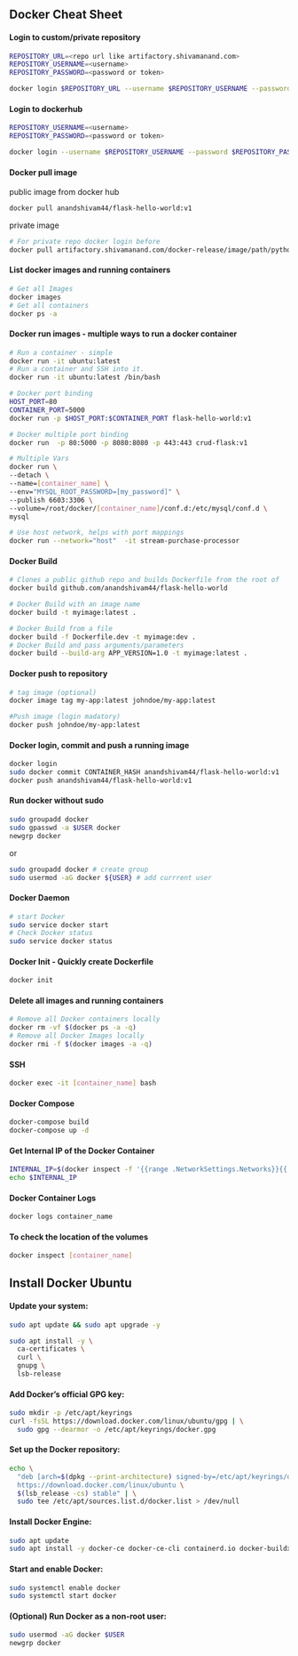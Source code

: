 ## Docker Cheat Sheet

#### Login to custom/private repository
```bash
REPOSITORY_URL=<repo url like artifactory.shivamanand.com>
REPOSITORY_USERNAME=<username>
REPOSITORY_PASSWORD=<password or token>

docker login $REPOSITORY_URL --username $REPOSITORY_USERNAME --password $REPOSITORY_PASSWORD
```
#### Login to dockerhub
```bash
REPOSITORY_USERNAME=<username>
REPOSITORY_PASSWORD=<password or token>

docker login --username $REPOSITORY_USERNAME --password $REPOSITORY_PASSWORD
```
#### Docker pull image
public image from docker hub
```bash
docker pull anandshivam44/flask-hello-world:v1
```
private image
```bash
# For private repo docker login before
docker pull artifactory.shivamanand.com/docker-release/image/path/python312:v1
```
#### List docker images and running containers
```bash
# Get all Images
docker images
# Get all containers
docker ps -a
```
#### Docker run images - multiple ways to run a docker container
```bash
# Run a container - simple
docker run -it ubuntu:latest
# Run a container and SSH into it.
docker run -it ubuntu:latest /bin/bash

# Docker port binding
HOST_PORT=80
CONTAINER_PORT=5000
docker run -p $HOST_PORT:$CONTAINER_PORT flask-hello-world:v1

# Docker multiple port binding
docker run  -p 80:5000 -p 8080:8080 -p 443:443 crud-flask:v1

# Multiple Vars
docker run \
--detach \
--name=[container_name] \
--env="MYSQL_ROOT_PASSWORD=[my_password]" \
--publish 6603:3306 \
--volume=/root/docker/[container_name]/conf.d:/etc/mysql/conf.d \
mysql

# Use host network, helps with port mappings
docker run --network="host"  -it stream-purchase-processor
```
#### Docker Build
```bash
# Clones a public github repo and builds Dockerfile from the root of 
docker build github.com/anandshivam44/flask-hello-world

# Docker Build with an image name
docker build -t myimage:latest .

# Docker Build from a file
docker build -f Dockerfile.dev -t myimage:dev .
# Docker Build and pass arguments/parameters
docker build --build-arg APP_VERSION=1.0 -t myimage:latest .
```
#### Docker push to repository
```bash
# tag image (optional)
docker image tag my-app:latest johndoe/my-app:latest

#Push image (login madatory)
docker push johndoe/my-app:latest
```
#### Docker login, commit and push a running image
```bash
docker login
sudo docker commit CONTAINER_HASH anandshivam44/flask-hello-world:v1
docker push anandshivam44/flask-hello-world:v1
```
#### Run docker without sudo
```bash
sudo groupadd docker
sudo gpasswd -a $USER docker
newgrp docker
```
or
```bash
sudo groupadd docker # create group
sudo usermod -aG docker ${USER} # add currrent user
```

#### Docker Daemon
```bash
# start Docker
sudo service docker start
# Check Docker status
sudo service docker status
```
#### Docker Init - Quickly create Dockerfile
```bash
docker init
```
#### Delete all images and running containers
```bash
# Remove all Docker containers locally
docker rm -vf $(docker ps -a -q)
# Remove all Docker Images locally
docker rmi -f $(docker images -a -q)
```
#### SSH
```bash
docker exec -it [container_name] bash
```

#### Docker Compose
```bash
docker-compose build
docker-compose up -d
```
#### Get Internal IP of the Docker Container
```bash
INTERNAL_IP=$(docker inspect -f '{{range .NetworkSettings.Networks}}{{.IPAddress}}{{end}}' docker_ssh)
echo $INTERNAL_IP
```

#### Docker Container Logs
```bash
docker logs container_name
```

#### To check the location of the volumes
```bash
docker inspect [container_name]
```

## Install Docker Ubuntu
#### Update your system:
```bash
sudo apt update && sudo apt upgrade -y

sudo apt install -y \
  ca-certificates \
  curl \
  gnupg \
  lsb-release
```

#### Add Docker’s official GPG key:
```bash
sudo mkdir -p /etc/apt/keyrings
curl -fsSL https://download.docker.com/linux/ubuntu/gpg | \
  sudo gpg --dearmor -o /etc/apt/keyrings/docker.gpg
```

#### Set up the Docker repository:
```bash
echo \
  "deb [arch=$(dpkg --print-architecture) signed-by=/etc/apt/keyrings/docker.gpg] \
  https://download.docker.com/linux/ubuntu \
  $(lsb_release -cs) stable" | \
  sudo tee /etc/apt/sources.list.d/docker.list > /dev/null
```

#### Install Docker Engine:
```bash
sudo apt update
sudo apt install -y docker-ce docker-ce-cli containerd.io docker-buildx-plugin docker-compose-plugin
```

#### Start and enable Docker:
```bash
sudo systemctl enable docker
sudo systemctl start docker
```

#### (Optional) Run Docker as a non-root user:
```bash
sudo usermod -aG docker $USER
newgrp docker
```

